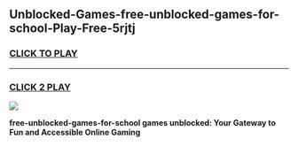 
## Unblocked-Games-free-unblocked-games-for-school-Play-Free-5rjtj
<h3>
<a href="https://premium76.site?title=free-unblocked-games-for-school&ref=20M">CLICK TO PLAY</a></h3>
<hr>

<h3>
<a href="https://premium76.site?title=free-unblocked-games-for-school&ref=20M">CLICK 2 PLAY</a>
  
</h3>

<a href="https://premium76.site?title=free-unblocked-games-for-school&ref=19M"><img src="https://clearcache.store/games.png"></a>


**free-unblocked-games-for-school games unblocked: Your Gateway to Fun and Accessible Online Gaming**
